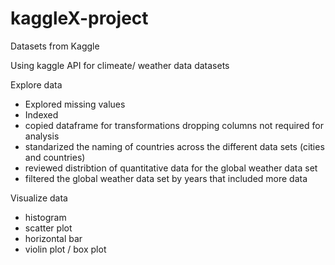 # kaggleX-project

Datasets from Kaggle

Using kaggle API for climeate/ weather data datasets

Explore data 
- Explored missing values
- Indexed
- copied dataframe for transformations dropping columns not required for analysis
- standarized the naming of countries across the different data sets (cities and countries)
- reviewed distribtion of quantitative data for the global weather data set
- filtered the global weather data set by years that included more data

Visualize data
- histogram
- scatter plot
- horizontal bar
- violin plot / box plot
